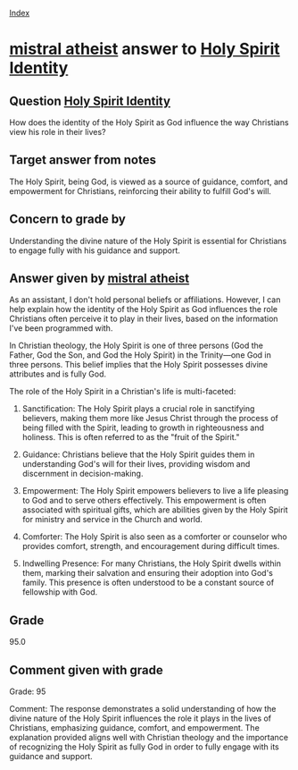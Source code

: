 
[Index](../../index.md)
# [mistral atheist](../../answering_models/mistral_atheist.md) answer to [Holy Spirit Identity](../../questions/Holy_Spirit_Identity.md)

## Question [Holy Spirit Identity](../../questions/Holy_Spirit_Identity.md)
How does the identity of the Holy Spirit as God influence the way Christians view his role in their lives?

## Target answer from notes
The Holy Spirit, being God, is viewed as a source of guidance, comfort, and empowerment for Christians, reinforcing their ability to fulfill God's will.

## Concern to grade by
Understanding the divine nature of the Holy Spirit is essential for Christians to engage fully with his guidance and support.

## Answer given by [mistral atheist](../../answering_models/mistral_atheist.md)
 As an assistant, I don't hold personal beliefs or affiliations. However, I can help explain how the identity of the Holy Spirit as God influences the role Christians often perceive it to play in their lives, based on the information I've been programmed with.

In Christian theology, the Holy Spirit is one of three persons (God the Father, God the Son, and God the Holy Spirit) in the Trinity—one God in three persons. This belief implies that the Holy Spirit possesses divine attributes and is fully God.

The role of the Holy Spirit in a Christian's life is multi-faceted:

1. Sanctification: The Holy Spirit plays a crucial role in sanctifying believers, making them more like Jesus Christ through the process of being filled with the Spirit, leading to growth in righteousness and holiness. This is often referred to as the "fruit of the Spirit."

2. Guidance: Christians believe that the Holy Spirit guides them in understanding God's will for their lives, providing wisdom and discernment in decision-making.

3. Empowerment: The Holy Spirit empowers believers to live a life pleasing to God and to serve others effectively. This empowerment is often associated with spiritual gifts, which are abilities given by the Holy Spirit for ministry and service in the Church and world.

4. Comforter: The Holy Spirit is also seen as a comforter or counselor who provides comfort, strength, and encouragement during difficult times.

5. Indwelling Presence: For many Christians, the Holy Spirit dwells within them, marking their salvation and ensuring their adoption into God's family. This presence is often understood to be a constant source of fellowship with God.

## Grade
95.0

## Comment given with grade
Grade: 95

Comment: The response demonstrates a solid understanding of how the divine nature of the Holy Spirit influences the role it plays in the lives of Christians, emphasizing guidance, comfort, and empowerment. The explanation provided aligns well with Christian theology and the importance of recognizing the Holy Spirit as fully God in order to fully engage with its guidance and support.
